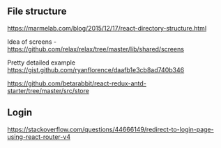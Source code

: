 
## File structure

https://marmelab.com/blog/2015/12/17/react-directory-structure.html

Idea of screens - https://github.com/relax/relax/tree/master/lib/shared/screens

Pretty detailed example
https://gist.github.com/ryanflorence/daafb1e3cb8ad740b346


https://github.com/betarabbit/react-redux-antd-starter/tree/master/src/store

## Login

https://stackoverflow.com/questions/44666149/redirect-to-login-page-using-react-router-v4